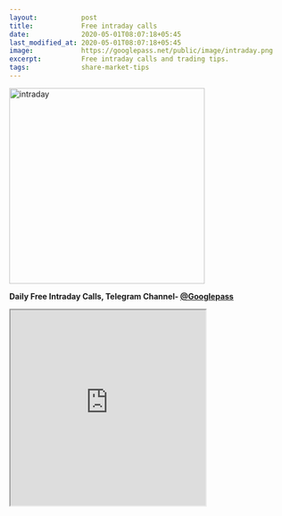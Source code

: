 ```yaml
---
layout:           post
title:            Free intraday calls
date:             2020-05-01T08:07:18+05:45
last_modified_at: 2020-05-01T08:07:18+05:45
image:            https://googlepass.net/public/image/intraday.png
excerpt:          Free intraday calls and trading tips.
tags:             share-market-tips
---
```


<p><img src="https://googlepass.net/public/image/intraday.png" width="350" height="350" alt="intraday"></p>

<strong> Daily Free Intraday Calls, Telegram Channel- <strong><a href="https://t.me/googlepass" target="_blank" rel="noopener noreferrer">@Googlepass</a></strong><br>

<iframe src="https://docs.google.com/spreadsheets/d/e/2PACX-1vSjlAZKb0KgLvF6zuc84oyY34PxTZG50gbsk9Kwiw61GL-YQbBXcvRCP_t6ATIklbYbMOBMAwavkU1D/pubhtml?gid=1248142820&amp;single=true&amp;widget=true&amp;headers=false" width="350" height="350"></iframe>
